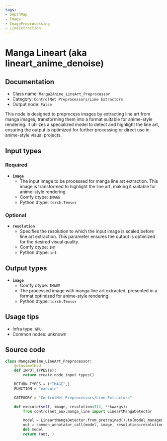 ```yaml
---
tags:
- DepthMap
- Image
- ImagePreprocessing
- LineExtraction
---
```


# Manga Lineart (aka lineart_anime_denoise)
## Documentation
- Class name: `Manga2Anime_LineArt_Preprocessor`
- Category: `ControlNet Preprocessors/Line Extractors`
- Output node: `False`

This node is designed to preprocess images by extracting line art from manga images, transforming them into a format suitable for anime-style rendering. It utilizes a specialized model to detect and highlight the line art, ensuring the output is optimized for further processing or direct use in anime-style visual projects.
## Input types
### Required
- **`image`**
    - The input image to be processed for manga line art extraction. This image is transformed to highlight the line art, making it suitable for anime-style rendering.
    - Comfy dtype: `IMAGE`
    - Python dtype: `torch.Tensor`
### Optional
- **`resolution`**
    - Specifies the resolution to which the input image is scaled before line art extraction. This parameter ensures the output is optimized for the desired visual quality.
    - Comfy dtype: `INT`
    - Python dtype: `int`
## Output types
- **`image`**
    - Comfy dtype: `IMAGE`
    - The processed image with manga line art extracted, presented in a format optimized for anime-style rendering.
    - Python dtype: `torch.Tensor`
## Usage tips
- Infra type: `GPU`
- Common nodes: unknown


## Source code
```python
class Manga2Anime_LineArt_Preprocessor:
    @classmethod
    def INPUT_TYPES(s):
        return create_node_input_types()

    RETURN_TYPES = ("IMAGE",)
    FUNCTION = "execute"

    CATEGORY = "ControlNet Preprocessors/Line Extractors"

    def execute(self, image, resolution=512, **kwargs):
        from controlnet_aux.manga_line import LineartMangaDetector

        model = LineartMangaDetector.from_pretrained().to(model_management.get_torch_device())
        out = common_annotator_call(model, image, resolution=resolution)
        del model
        return (out, )

```
